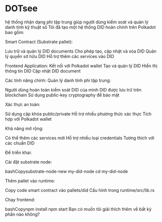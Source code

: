 # DOTsee
 hệ thống nhận dạng phi tập trung giúp người dùng kiểm soát và quản lý danh tính kỹ thuật số 
Tôi đã tạo một hệ thống DID hoàn chỉnh trên Polkadot bao gồm:

Smart Contract (Substrate pallet):

Lưu trữ và quản lý DID documents
Cho phép tạo, cập nhật và xóa DID
Quản lý quyền sở hữu DID
Hỗ trợ thêm các services vào DID

Frontend Application:
Kết nối với Polkadot wallet
Tạo và quản lý DID
Hiển thị thông tin DID
Cập nhật DID document

Các tính năng chính:
Quản lý danh tính phi tập trung:

Người dùng hoàn toàn kiểm soát DID của mình
DID được lưu trữ trên blockchain
Sử dụng public-key cryptography để bảo mật

Xác thực an toàn:

Sử dụng cặp khóa public/private
Hỗ trợ nhiều phương thức xác thực
Tích hợp với Polkadot wallet


Khả năng mở rộng:


Có thể thêm các services mới
Hỗ trợ nhiều loại credentials
Tương thích với các chuẩn DID

Để triển khai:

Cài đặt substrate node:

bashCopysubstrate-node-new my-did-node
cd my-did-node

Thêm pallet vào runtime:

Copy code smart contract vào pallets/did
Cấu hình trong runtime/src/lib.rs


Chạy frontend:

bashCopynpm install
npm start
Bạn có muốn tôi giải thích thêm về bất kỳ phần nào không?
